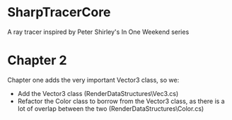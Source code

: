 # SharpTracerCore
A ray tracer inspired by Peter Shirley's In One Weekend series

# Chapter 2
Chapter one adds the very important Vector3 class, so we:

- Add the Vector3 class (RenderDataStructures\Vec3.cs)
- Refactor the Color class to borrow from the Vector3 class, as there is a lot of overlap between the two (RenderDataStructures\Color.cs)

